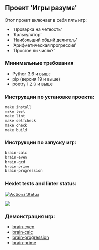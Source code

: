 ## Проект 'Игры разума'
Этот проект включает в себя пять игр:
- 'Проверка на четность'
- 'Калькулятор'
- 'Наибольший общий делитель'
- 'Арифметическая прогрессия'
- 'Простое ли число?'
### Минимальные требования:
- Python 3.6 и выше
- pip (версия 19 и выше)
- poetry 1.2.0 и выше
### Инструкции по установке проекта:
```python
make install
make test
make lint
make selfcheck
make check
make build
```
### Инструкции по запуску игр:
```python
brain-calc
brain-even
brain-gcd
brain-prime
brain-progression
```


### Hexlet tests and linter status:
[![Actions Status](https://github.com/Rudich1988/python-project-49/workflows/hexlet-check/badge.svg)](https://github.com/Rudich1988/python-project-49/actions)

<a href="https://codeclimate.com/github/Rudich1988/python-project-49/maintainability"><img src="https://api.codeclimate.com/v1/badges/8ada66fb5d59f4b10299/maintainability" /></a>


### Демонстрация игр:
- [brain-even](https://asciinema.org/a/BCI4zM85guggJh5kqpFobVtv5)
- [brain-calc](https://asciinema.org/a/GlxEJgNv2QMsSuQ7SvV8vrtfn)
- [brain-progression](https://asciinema.org/a/ymhixwVh19itPPUhs863BWjDC)
- [brain-prime](https://asciinema.org/a/nVASaflagCUbqTCadBDHVRH1e)